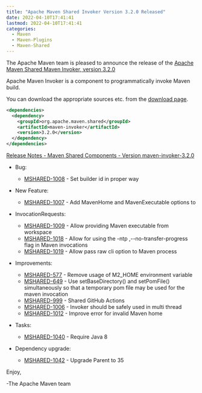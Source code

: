 ```yaml
---
title: "Apache Maven Shared Invoker Version 3.2.0 Released"
date: 2022-04-10T17:41:41
lastmod: 2022-04-10T17:41:41
categories:
  - Maven
  - Maven-Plugins
  - Maven-Shared
---
```

The Apache Maven team is pleased to announce the release of the 
[Apache Maven Shared Maven Invoker, version 3.2.0](https://maven.apache.org/shared/maven-invoker/)

Apache Maven Invoker is a component to programmatically invoke Maven build.

You can download the appropriate sources etc. from the 
[download page](https://maven.apache.org/shared/maven-invoker/download.cgi).


```xml
<dependencies>
  <dependency>
    <groupId>org.apache.maven.shared</groupId>
    <artifactId>maven-invoker</artifactId>
    <version>3.2.0</version>
  </dependency>
</dependencies>
```

<!-- more -->

[Release Notes - Maven Shared Components - Version maven-invoker-3.2.0](https://issues.apache.org/jira/secure/ReleaseNote.jspa?version=12349685&styleName=Text&projectId=12317922)


* Bug:
 
  * [MSHARED-1008](https://issues.apache.org/jira/browse/MSHARED-1008) - Set builder id in proper way

* New Feature:
 
  * [MSHARED-1007](https://issues.apache.org/jira/browse/MSHARED-1007) - Add MavenHome and MavenExecutable options to
 
* InvocationRequests:

  * [MSHARED-1009](https://issues.apache.org/jira/browse/MSHARED-1009) - Allow providing Maven executable from workspace
  * [MSHARED-1018](https://issues.apache.org/jira/browse/MSHARED-1018) - Allow for using the -ntp ,--no-transfer-progress flag in Maven invocations
  * [MSHARED-1019](https://issues.apache.org/jira/browse/MSHARED-1019) - Allow pass raw cli option to Maven process

* Improvements:
 
  * [MSHARED-577](https://issues.apache.org/jira/browse/MSHARED-577) - Remove usage of M2_HOME environment variable
  * [MSHARED-649](https://issues.apache.org/jira/browse/MSHARED-649) - Use setBaseDirectory() and setPomFile() simultaneously so that a temporary pom file may be used for the maven invocation
  * [MSHARED-999](https://issues.apache.org/jira/browse/MSHARED-999) - Shared GitHub Actions
  * [MSHARED-1006](https://issues.apache.org/jira/browse/MSHARED-1006) - Invoker should be safely used in multi thread
  * [MSHARED-1012](https://issues.apache.org/jira/browse/MSHARED-1012) - Improve error for invalid Maven home

* Tasks:
 
  * [MSHARED-1040](https://issues.apache.org/jira/browse/MSHARED-1040) - Require Java 8

* Dependency upgrade:
 
  * [MSHARED-1042](https://issues.apache.org/jira/browse/MSHARED-1042) - Upgrade Parent to 35


Enjoy,

-The Apache Maven team 
